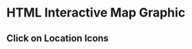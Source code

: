 # HTML Interactive Map Graphic




## Click on Location Icons

<!--html_preserve--><div id="htmlwidget-4a8eef806f3b162f6e01" style="width:672px;height:480px;" class="leaflet html-widget"></div>
<script type="application/json" data-for="htmlwidget-4a8eef806f3b162f6e01">{"x":{"options":{"crs":{"crsClass":"L.CRS.EPSG3857","code":null,"proj4def":null,"projectedBounds":null,"options":{}}},"calls":[{"method":"addTiles","args":["//{s}.tile.openstreetmap.org/{z}/{x}/{y}.png",null,null,{"minZoom":0,"maxZoom":18,"maxNativeZoom":null,"tileSize":256,"subdomains":"abc","errorTileUrl":"","tms":false,"continuousWorld":false,"noWrap":false,"zoomOffset":0,"zoomReverse":false,"opacity":1,"zIndex":null,"unloadInvisibleTiles":null,"updateWhenIdle":null,"detectRetina":false,"reuseTiles":false,"attribution":"&copy; <a href=\"http://openstreetmap.org\">OpenStreetMap<\/a> contributors, <a href=\"http://creativecommons.org/licenses/by-sa/2.0/\">CC-BY-SA<\/a>"}]},{"method":"addMarkers","args":[[39.2973166,39.3288851,39.2906617,39.2970681,39.2824806],[-76.5929798,-76.6206598,-76.5469683,-76.6150537,-76.6016766],{"iconUrl":{"data":"http://brand.jhu.edu/content/uploads/2014/06/university.shield.small_.blue_.png","index":0},"iconWidth":28.9782608695652,"iconHeight":31,"iconAnchorX":14.4891304347826,"iconAnchorY":16},null,null,{"clickable":true,"draggable":false,"keyboard":true,"title":"","alt":"","zIndexOffset":0,"opacity":1,"riseOnHover":false,"riseOffset":250},["<a href='http://www.jhsph.edu/'>East Baltimore Campus<\/a>","<a href='https://apply.jhu.edu/visit/homewood/'>Homewood Campus<\/a>","<a href='http://www.hopkinsmedicine.org/johns_hopkins_bayview/'>Bayview Medical Center<\/a>","<a href='http://www.peabody.jhu.edu/'>Peabody Institute<\/a>","<a href='http://carey.jhu.edu/'>Carey Business School<\/a>"],null,null,null,null,null,null]}],"limits":{"lat":[39.2824806,39.3288851],"lng":[-76.6206598,-76.5469683]}},"evals":[],"jsHooks":[]}</script><!--/html_preserve-->
